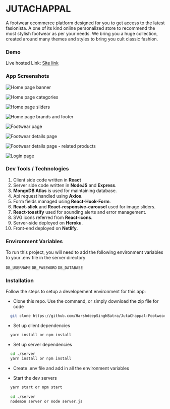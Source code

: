 # JUTACHAPPAL

A footwear ecommerce platform designed for you to get access to the latest fasionista. A one of its kind online personalized store to recommend the most stylish footwear as per your needs. We bring you a huge collection, created around many themes and styles to bring you cult classic fashion.

### Demo

Live hosted Link: [Site link](https://jutachappal.netlify.app)

### App Screenshots

![Home page banner](https://firebasestorage.googleapis.com/v0/b/webdevprojectsem1.appspot.com/o/readme_screenshots%2FScreenshot%20(291).png?alt=media&token=3d8064ee-354e-4e66-af90-5ffc10a7bfbd)

![Home page categories](https://firebasestorage.googleapis.com/v0/b/webdevprojectsem1.appspot.com/o/readme_screenshots%2FScreenshot%20(292).png?alt=media&token=ef84ac2e-6973-4f99-b396-64fd05092e47)

![Home page sliders](https://firebasestorage.googleapis.com/v0/b/webdevprojectsem1.appspot.com/o/readme_screenshots%2FScreenshot%20(293).png?alt=media&token=798a737d-8a89-4b43-9f5a-54cfff006345)

![Home page brands and footer](https://firebasestorage.googleapis.com/v0/b/webdevprojectsem1.appspot.com/o/readme_screenshots%2FScreenshot%20(294).png?alt=media&token=734de6ab-83ff-4e51-8de1-e075f66f0319)

![Footwear page](https://firebasestorage.googleapis.com/v0/b/webdevprojectsem1.appspot.com/o/readme_screenshots%2FScreenshot%20(295).png?alt=media&token=39818e04-1162-4b5b-8975-27abc3df0a30)

![Footwear details page](https://firebasestorage.googleapis.com/v0/b/webdevprojectsem1.appspot.com/o/readme_screenshots%2FScreenshot%20(296).png?alt=media&token=c2abca8c-8ecf-48a4-b839-47065b6554f4)

![Footwear details page - related products](https://firebasestorage.googleapis.com/v0/b/webdevprojectsem1.appspot.com/o/readme_screenshots%2FScreenshot%20(297).png?alt=media&token=3d071ec9-0c03-4e76-87a2-edb16c9ca63b)

![Login page](https://firebasestorage.googleapis.com/v0/b/webdevprojectsem1.appspot.com/o/readme_screenshots%2FScreenshot%20(298).png?alt=media&token=cd7f60e9-ea4c-4e35-935f-1539657d4a12)

### Dev Tools / Technologies

1. Client side code written in **React**
2. Server side code written in **NodeJS** and **Express**.
3. **MongoDB Atlas** is used for maintaining database.
4. Api request handled using **Axios**.
5. Form fields managed using **React-Hook-Form**.
6. **React-slick** and **React-responsive-carousel** used for image sliders.
7. **React-toastify** used for sounding alerts and error management.
8. SVG icons referred from **React-icons**.
9. Server-side deployed on **Heroku**.
10. Front-end deployed on **Netlify**.

### Environment Variables

To run this project, you will need to add the following environment variables to your .env file in the server directory

`DB_USERNAME`
`DB_PASSWORD`
`DB_DATABASE`

### Installation

Follow the steps to setup a developement environment for this app:

- Clone this repo. Use the command, or simply download the zip file for code
```bash
  git clone https://github.com/HarshdeepSinghBatra/JutaChappal-Footwear-Ecommerce-Platform.git
```

- Set up client dependencies
```bash
  yarn install or npm install
```

- Set up server dependencies
```bash
  cd ./server
  yarn install or npm install
```

- Create .env file and add in all the environment variables

- Start the dev servers
```bash
  yarn start or npm start
  
  cd ./server
  nodemon server or node server.js
